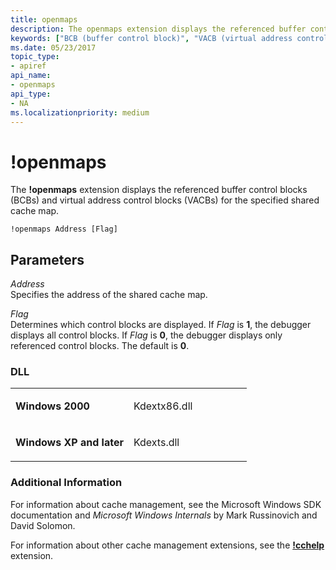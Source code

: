 ```yaml
---
title: openmaps
description: The openmaps extension displays the referenced buffer control blocks (BCBs) and virtual address control blocks (VACBs) for the specified shared cache map.
keywords: ["BCB (buffer control block)", "VACB (virtual address control block)", "shared cache map", "cache manager", "openmaps Windows Debugging"]
ms.date: 05/23/2017
topic_type:
- apiref
api_name:
- openmaps
api_type:
- NA
ms.localizationpriority: medium
---
```


# !openmaps


The **!openmaps** extension displays the referenced buffer control blocks (BCBs) and virtual address control blocks (VACBs) for the specified shared cache map.

```dbgcmd
!openmaps Address [Flag]
```

## <span id="Parameters"></span><span id="parameters"></span><span id="PARAMETERS"></span>Parameters


<span id="_______Address______"></span><span id="_______address______"></span><span id="_______ADDRESS______"></span> *Address*   
Specifies the address of the shared cache map.

<span id="_______Flag______"></span><span id="_______flag______"></span><span id="_______FLAG______"></span> *Flag*   
Determines which control blocks are displayed. If *Flag* is **1**, the debugger displays all control blocks. If *Flag* is **0**, the debugger displays only referenced control blocks. The default is **0**.

### <span id="DLL"></span><span id="dll"></span>DLL

<table>
<colgroup>
<col width="50%" />
<col width="50%" />
</colgroup>
<tbody>
<tr class="odd">
<td align="left"><p><strong>Windows 2000</strong></p></td>
<td align="left"><p>Kdextx86.dll</p></td>
</tr>
<tr class="even">
<td align="left"><p><strong>Windows XP and later</strong></p></td>
<td align="left"><p>Kdexts.dll</p></td>
</tr>
</tbody>
</table>

 

### <span id="Additional_Information"></span><span id="additional_information"></span><span id="ADDITIONAL_INFORMATION"></span>Additional Information

For information about cache management, see the Microsoft Windows SDK documentation and *Microsoft Windows Internals* by Mark Russinovich and David Solomon.

For information about other cache management extensions, see the [**!cchelp**](-cchelp.md) extension.

 

 





